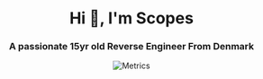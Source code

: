 <div align="center">
  







<h1 align="center">Hi 👋, I'm Scopes</h1>
<h3 align="center">A passionate 15yr old Reverse Engineer From Denmark</h3>

![Metrics](https://metrics.lecoq.io/scopes1337?template=classic&languages=1&introduction=1&lines=1&languages.limit=8&languages.sections=most-used&languages.colors=github&languages.threshold=0%25&languages.indepth=false&languages.categories=markup%2C%20programming&languages.recent.categories=markup%2C%20programming&languages.recent.load=300&languages.recent.days=14&introduction.title=true&config.timezone=America%2FBogota)
